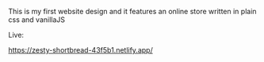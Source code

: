 
This is my first website design and it features an online store written in plain css and vanillaJS


Live:

https://zesty-shortbread-43f5b1.netlify.app/
